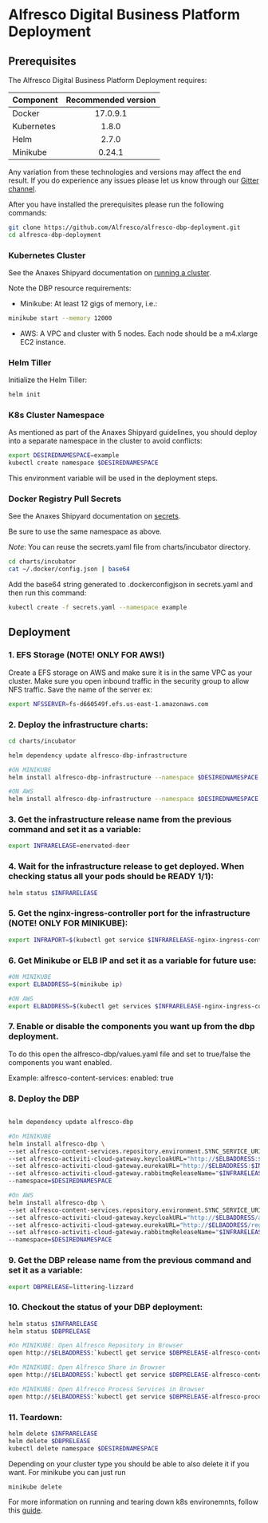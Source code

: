 # Alfresco Digital Business Platform Deployment

## Prerequisites

The Alfresco Digital Business Platform Deployment requires:

| Component        | Recommended version |
| ------------- |:-------------:|
| Docker     | 17.0.9.1 |
| Kubernetes | 1.8.0    |
| Helm       | 2.7.0    |
| Minikube   | 0.24.1   |

Any variation from these technologies and versions may affect the end result. If you do experience any issues please let us know through our [Gitter channel](https://gitter.im/Alfresco/platform-services?utm_source=share-link&utm_medium=link&utm_campaign=share-link).

After you have installed the prerequisites please run the following commands:

```bash
git clone https://github.com/Alfresco/alfresco-dbp-deployment.git
cd alfresco-dbp-deployment
```

### Kubernetes Cluster

See the Anaxes Shipyard documentation on [running a cluster](https://github.com/Alfresco/alfresco-anaxes-shipyard/blob/master/SECRETS.md).

Note the DBP resource requirements:
* Minikube: At least 12 gigs of memory, i.e.:
```bash
minikube start --memory 12000
```
* AWS: A VPC and cluster with 5 nodes. Each node should be a m4.xlarge EC2 instance.

### Helm Tiller

Initialize the Helm Tiller:
```bash
helm init
```

### K8s Cluster Namespace

As mentioned as part of the Anaxes Shipyard guidelines, you should deploy into a separate namespace in the cluster to avoid conflicts:
```bash
export DESIREDNAMESPACE=example
kubectl create namespace $DESIREDNAMESPACE
```

This environment variable will be used in the deployment steps.

### Docker Registry Pull Secrets

See the Anaxes Shipyard documentation on [secrets](https://github.com/Alfresco/alfresco-anaxes-shipyard/blob/master/SECRETS.md).

Be sure to use the same namespace as above.

*Note*: You can reuse the secrets.yaml file from charts/incubator directory. 

```bash
cd charts/incubator
cat ~/.docker/config.json | base64
```

Add the base64 string generated to .dockerconfigjson in secrets.yaml and then run this command:

```bash
kubectl create -f secrets.yaml --namespace example
```

## Deployment

### 1. EFS Storage (**NOTE! ONLY FOR AWS!**)

Create a EFS storage on AWS and make sure it is in the same VPC as your cluster. Make sure you open inbound traffic in the security group to allow NFS traffic. Save the name of the server ex:
```bash
export NFSSERVER=fs-d660549f.efs.us-east-1.amazonaws.com
```

### 2. Deploy the infrastructure charts:
```bash
cd charts/incubator

helm dependency update alfresco-dbp-infrastructure

#ON MINIKUBE
helm install alfresco-dbp-infrastructure --namespace $DESIREDNAMESPACE

#ON AWS
helm install alfresco-dbp-infrastructure --namespace $DESIREDNAMESPACE --set persistence.volumeEnv=aws --set persistence.nfs.server="$NFSSERVER"
```

### 3. Get the infrastructure release name from the previous command and set it as a variable:
```bash
export INFRARELEASE=enervated-deer
```

### 4. Wait for the infrastructure release to get deployed.  When checking status all your pods should be READY 1/1):
```bash
helm status $INFRARELEASE
```

### 5. Get the nginx-ingress-controller port for the infrastructure (**NOTE! ONLY FOR MINIKUBE**):
```bash
export INFRAPORT=$(kubectl get service $INFRARELEASE-nginx-ingress-controller --namespace $DESIREDNAMESPACE -o jsonpath={.spec.ports[0].nodePort})
```

### 6. Get Minikube or ELB IP and set it as a variable for future use:

```bash
#ON MINIKUBE
export ELBADDRESS=$(minikube ip)

#ON AWS
export ELBADDRESS=$(kubectl get services $INFRARELEASE-nginx-ingress-controller --namespace=$DESIREDNAMESPACE -o jsonpath={.status.loadBalancer.ingress[0].hostname})
```

### 7. Enable or disable the components you want up from the dbp deployment.
To do this open the alfresco-dbp/values.yaml file and set to true/false the components you want enabled.

Example:
alfresco-content-services:
  enabled: true

### 8. Deploy the DBP

```bash

helm dependency update alfresco-dbp

#On MINIKUBE
helm install alfresco-dbp \
--set alfresco-content-services.repository.environment.SYNC_SERVICE_URI="http://$ELBADDRESS:$INFRAPORT/syncservice" \
--set alfresco-activiti-cloud-gateway.keycloakURL="http://$ELBADDRESS:$INFRAPORT/auth/" \
--set alfresco-activiti-cloud-gateway.eurekaURL="http://$ELBADDRESS:$INFRAPORT/registry/" \
--set alfresco-activiti-cloud-gateway.rabbitmqReleaseName="$INFRARELEASE-rabbitmq" \
--namespace=$DESIREDNAMESPACE

#On AWS
helm install alfresco-dbp \
--set alfresco-content-services.repository.environment.SYNC_SERVICE_URI="http://$ELBADDRESS/syncservice" \
--set alfresco-activiti-cloud-gateway.keycloakURL="http://$ELBADDRESS/auth/" \
--set alfresco-activiti-cloud-gateway.eurekaURL="http://$ELBADDRESS/registry/" \
--set alfresco-activiti-cloud-gateway.rabbitmqReleaseName="$INFRARELEASE-rabbitmq" \
--namespace=$DESIREDNAMESPACE
```

### 9. Get the DBP release name from the previous command and set it as a variable:
```bash
export DBPRELEASE=littering-lizzard
```

### 10. Checkout the status of your DBP deployment:

```bash
helm status $INFRARELEASE
helm status $DBPRELEASE

#On MINIKUBE: Open Alfresco Repository in Browser
open http://$ELBADDRESS:`kubectl get service $DBPRELEASE-alfresco-content-services-repository --namespace $DESIREDNAMESPACE -o jsonpath={.spec.ports[0].nodePort}`/alfresco

#On MINIKUBE: Open Alfresco Share in Browser
open http://$ELBADDRESS:`kubectl get service $DBPRELEASE-alfresco-content-services-share --namespace $DESIREDNAMESPACE -o jsonpath={.spec.ports[0].nodePort}`/share

#On MINIKUBE: Open Alfresco Process Services in Browser
open http://$ELBADDRESS:`kubectl get service $DBPRELEASE-alfresco-process-services --namespace $DESIREDNAMESPACE -o jsonpath={.spec.ports[0].nodePort}`/activiti-app

```

### 11. Teardown:

```bash
helm delete $INFRARELEASE
helm delete $DBPRELEASE
kubectl delete namespace $DESIREDNAMESPACE
```
Depending on your cluster type you should be able to also delete it if you want.
For minikube you can just run
```bash
minikube delete
```
For more information on running and tearing down k8s environemnts, follow this [guide](https://github.com/Alfresco/alfresco-anaxes-shipyard/blob/master/docs/running-a-cluster.md).

